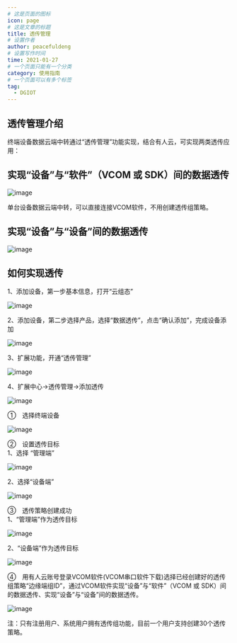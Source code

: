 ```yaml
---
# 这是页面的图标
icon: page
# 这是文章的标题
title: 透传管理
# 设置作者
author: peacefuldeng
# 设置写作时间
time: 2021-01-27
# 一个页面只能有一个分类
category: 使用指南
# 一个页面可以有多个标签
tag:
  - DGIOT
---
```


## 透传管理介绍
终端设备数据云端中转通过“透传管理”功能实现，结合有人云，可实现两类透传应用：
## 实现“设备”与“软件”（VCOM 或 SDK）间的数据透传
![image](/assets/images/Transparent_transmission_management_1.png)

单台设备数据云端中转，可以直接连接VCOM软件，不用创建透传组策略。
## 实现“设备”与“设备”间的数据透传
![image](/assets/images/Transparent_transmission_management_2.png)
## 如何实现透传
1、添加设备，第一步基本信息，打开“云组态”

![image](/assets/images/Transparent_transmission_management_3.png)

2、添加设备，第二步选择产品，选择“数据透传”，点击“确认添加”，完成设备添加

![image](/assets/images/Transparent_transmission_management_4.png)

3、扩展功能，开通“透传管理”

![image](/assets/images/Transparent_transmission_management_5.png)

4、扩展中心->透传管理->添加透传

![image](/assets/images/Transparent_transmission_management_6.png)

①　选择终端设备

![image](/assets/images/Transparent_transmission_management_7.png)

②　设置透传目标<br>
1、选择 “管理端”

![image](/assets/images/Transparent_transmission_management_8.png)

2、选择“设备端”

![image](/assets/images/Transparent_transmission_management_9.png)

③　透传策略创建成功<br>
1、“管理端”作为透传目标

![image](/assets/images/Transparent_transmission_management_10.png)

2、“设备端”作为透传目标

![image](/assets/images/Transparent_transmission_management_11.png)

④　用有人云账号登录VCOM软件(VCOM串口软件下载)选择已经创建好的透传组策略“边缘端组ID”，通过VCOM软件实现“设备”与“软件”（VCOM 或 SDK）间的数据透传、实现“设备”与“设备”间的数据透传。

![image](/assets/images/Transparent_transmission_management_12.png)

注：只有注册用户、系统用户拥有透传组功能，目前一个用户支持创建30个透传策略。

